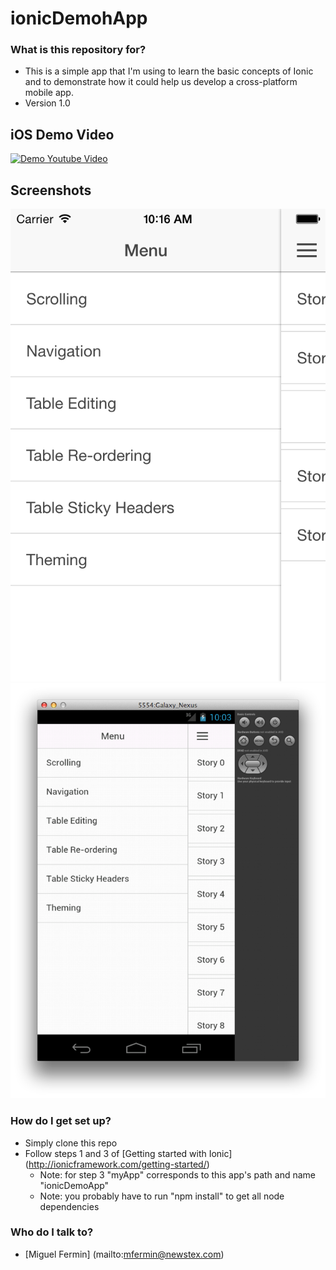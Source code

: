 ionicDemohApp
================

### What is this repository for? ###

* This is a simple app that I'm using to learn the basic concepts of Ionic and to demonstrate how it could help us develop a cross-platform mobile app.
* Version 1.0

iOS Demo Video
---
[![Demo Youtube Video](http://img.youtube.com/vi/MnoWYVPp6Cg/0.jpg)](http://www.youtube.com/watch?v=MnoWYVPp6Cg)

Screenshots
---
![alt tag](RequirementsDemoIOS.png)
![alt tag](RequirementsDemoAndroid.png)

### How do I get set up? ###

* Simply clone this repo
* Follow steps 1 and 3 of [Getting started with Ionic] (http://ionicframework.com/getting-started/)
  * Note: for step 3 "myApp" corresponds to this app's path and name "ionicDemoApp"
  * Note: you probably have to run "npm install" to get all node dependencies

### Who do I talk to? ###

* [Miguel Fermin] (mailto:mfermin@newstex.com)
